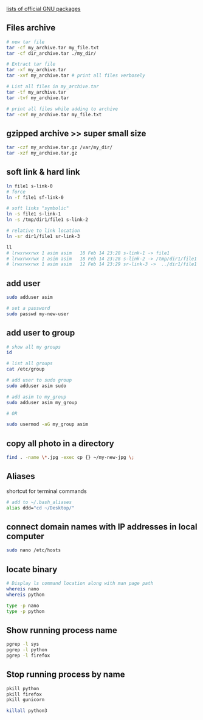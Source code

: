 [lists of official GNU packages](http://www.gnu.org/manual/manual.html)


## Files archive
```bash
# new tar file
tar -cf my_archive.tar my_file.txt
tar -cf dir_archive.tar ./my_dir/

# Extract tar file
tar -xf my_archive.tar
tar -xvf my_archive.tar # print all files verbosely

# List all files in my_archive.tar
tar -tf my_archive.tar
tar -tvf my_archive.tar

# print all files while adding to archive
tar -cvf my_archive.tar my_file.txt 
```


## gzipped archive >> super small size
```bash
tar -czf my_archive.tar.gz /var/my_dir/
tar -xzf my_archive.tar.gz
```


## soft link & hard link
```bash
ln file1 s-link-0
# force
ln -f file1 sf-link-0

# soft links "symbolic"
ln -s file1 s-link-1
ln -s /tmp/dir1/file1 s-link-2

# relative to link location
ln -sr dir1/file1 sr-link-3

ll 
# lrwxrwxrwx 1 asim asim   18 Feb 14 23:28 s-link-1 -> file1
# lrwxrwxrwx 1 asim asim   18 Feb 14 23:28 s-link-2 -> /tmp/dir1/file1
# lrwxrwxrwx 1 asim asim   12 Feb 14 23:29 sr-link-3 ->  ../dir1/file1
```


## add user
```bash
sudo adduser asim

# set a password
sudo passwd my-new-user
```


## add user to group
```bash
# show all my groups
id

# list all groups
cat /etc/group

# add user to sudo group
sudo adduser asim sudo

# add asim to my_group
sudo adduser asim my_group

# OR

sudo usermod -aG my_group asim
```


## copy all photo in a directory
```bash
find . -name \*.jpg -exec cp {} ~/my-new-jpg \;
```


## Aliases 
shortcut for terminal commands
```bash
# add to ~/.bash_aliases
alias ddd="cd ~/Desktop/"
```


## connect domain names with IP addresses in local computer 
```bash
sudo nano /etc/hosts
```


## locate binary
```bash
# Display ls command location along with man page path
whereis nano
whereis python

type -p nano
type -p python
```


## Show running process name
```bash
pgrep -l sys
pgrep -l python
pgrep -l firefox
```


## Stop running process by name
```bash
pkill python
pkill firefox
pkill gunicorn

killall python3
```
